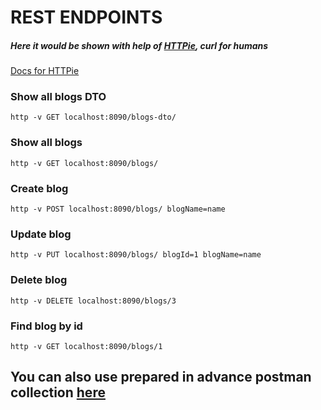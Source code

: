 # REST ENDPOINTS

##### Here it would be shown with help of [HTTPie](https://httpie.io/), curl for humans
[Docs for HTTPie](https://httpie.io/docs)

### Show all blogs DTO
```shell
http -v GET localhost:8090/blogs-dto/
```

### Show all blogs
```shell
http -v GET localhost:8090/blogs/
```

### Create blog
```shell
http -v POST localhost:8090/blogs/ blogName=name
```

### Update blog
```shell
http -v PUT localhost:8090/blogs/ blogId=1 blogName=name
```

### Delete blog
```shell
http -v DELETE localhost:8090/blogs/3
```

### Find blog by id
```shell
http -v GET localhost:8090/blogs/1
```

## You can also use prepared in advance postman collection [here](../../doc/Postman%20collection/Blogs%20and%20posts.postman_collection.json)
